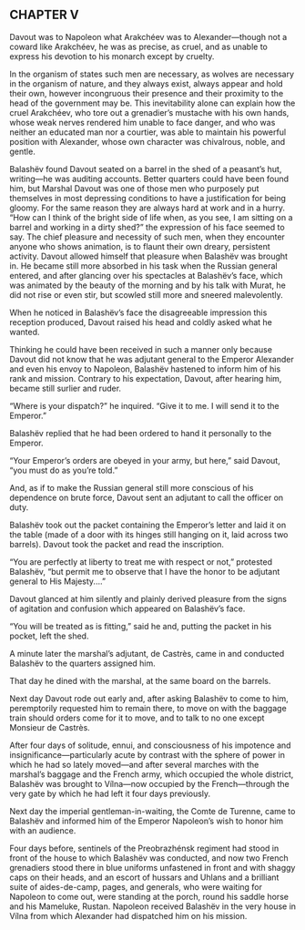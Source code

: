 ## CHAPTER V

Davout was to Napoleon what Arakchéev was to Alexander—though not a
coward like Arakchéev, he was as precise, as cruel, and as unable to
express his devotion to his monarch except by cruelty.

In the organism of states such men are necessary, as wolves are
necessary in the organism of nature, and they always exist, always
appear and hold their own, however incongruous their presence and their
proximity to the head of the government may be. This inevitability alone
can explain how the cruel Arakchéev, who tore out a grenadier’s mustache
with his own hands, whose weak nerves rendered him unable to face
danger, and who was neither an educated man nor a courtier, was able to
maintain his powerful position with Alexander, whose own character was
chivalrous, noble, and gentle.

Balashëv found Davout seated on a barrel in the shed of a peasant’s hut,
writing—he was auditing accounts. Better quarters could have been
found him, but Marshal Davout was one of those men who purposely put
themselves in most depressing conditions to have a justification for
being gloomy. For the same reason they are always hard at work and in a
hurry. “How can I think of the bright side of life when, as you see, I
am sitting on a barrel and working in a dirty shed?” the expression of
his face seemed to say. The chief pleasure and necessity of such men,
when they encounter anyone who shows animation, is to flaunt their own
dreary, persistent activity. Davout allowed himself that pleasure when
Balashëv was brought in. He became still more absorbed in his task when
the Russian general entered, and after glancing over his spectacles at
Balashëv’s face, which was animated by the beauty of the morning and
by his talk with Murat, he did not rise or even stir, but scowled still
more and sneered malevolently.

When he noticed in Balashëv’s face the disagreeable impression this
reception produced, Davout raised his head and coldly asked what he
wanted.

Thinking he could have been received in such a manner only because
Davout did not know that he was adjutant general to the Emperor
Alexander and even his envoy to Napoleon, Balashëv hastened to inform
him of his rank and mission. Contrary to his expectation, Davout, after
hearing him, became still surlier and ruder.

“Where is your dispatch?” he inquired. “Give it to me. I will send it to
the Emperor.”

Balashëv replied that he had been ordered to hand it personally to the
Emperor.

“Your Emperor’s orders are obeyed in your army, but here,” said Davout,
“you must do as you’re told.”

And, as if to make the Russian general still more conscious of his
dependence on brute force, Davout sent an adjutant to call the officer
on duty.

Balashëv took out the packet containing the Emperor’s letter and laid it
on the table (made of a door with its hinges still hanging on it, laid
across two barrels). Davout took the packet and read the inscription.

“You are perfectly at liberty to treat me with respect or not,”
protested Balashëv, “but permit me to observe that I have the honor to
be adjutant general to His Majesty....”

Davout glanced at him silently and plainly derived pleasure from the
signs of agitation and confusion which appeared on Balashëv’s face.

“You will be treated as is fitting,” said he and, putting the packet in
his pocket, left the shed.

A minute later the marshal’s adjutant, de Castrès, came in and conducted
Balashëv to the quarters assigned him.

That day he dined with the marshal, at the same board on the barrels.

Next day Davout rode out early and, after asking Balashëv to come to
him, peremptorily requested him to remain there, to move on with the
baggage train should orders come for it to move, and to talk to no one
except Monsieur de Castrès.

After four days of solitude, ennui, and consciousness of his impotence
and insignificance—particularly acute by contrast with the sphere of
power in which he had so lately moved—and after several marches with
the marshal’s baggage and the French army, which occupied the
whole district, Balashëv was brought to Vílna—now occupied by the
French—through the very gate by which he had left it four days
previously.

Next day the imperial gentleman-in-waiting, the Comte de Turenne, came
to Balashëv and informed him of the Emperor Napoleon’s wish to honor him
with an audience.

Four days before, sentinels of the Preobrazhénsk regiment had stood in
front of the house to which Balashëv was conducted, and now two French
grenadiers stood there in blue uniforms unfastened in front and with
shaggy caps on their heads, and an escort of hussars and Uhlans and a
brilliant suite of aides-de-camp, pages, and generals, who were waiting
for Napoleon to come out, were standing at the porch, round his saddle
horse and his Mameluke, Rustan. Napoleon received Balashëv in the very
house in Vílna from which Alexander had dispatched him on his mission.





